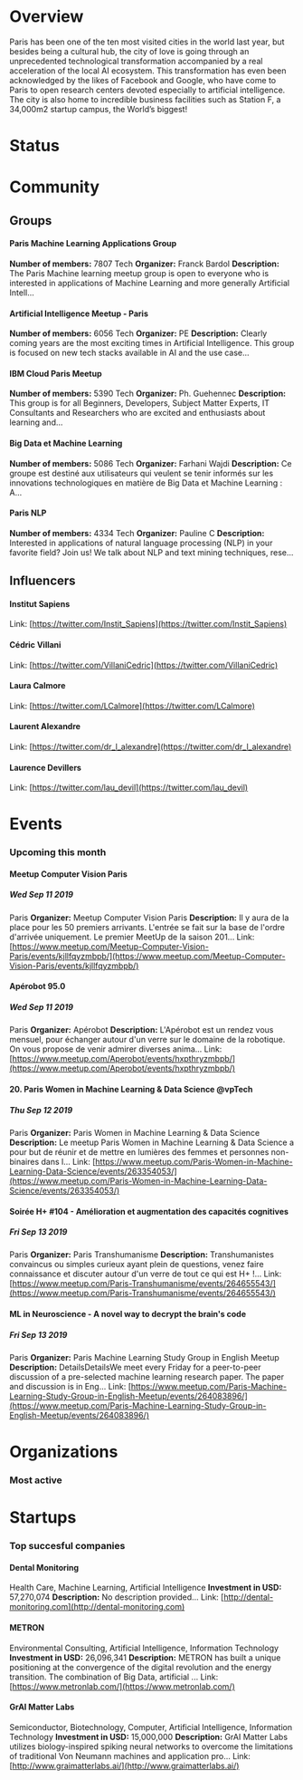 <!-- TITLE: Paris AI -->
<!-- SUBTITLE: ECOSYSTEM -->




<div class=CityPageSpecific>

# Overview
<div class=overview>

Paris has been one of the ten most visited cities in the world last year, but besides being a cultural hub, the city of love is going through an unprecedented technological transformation accompanied by a real acceleration of the local AI ecosystem.  This transformation has even been acknowledged by the likes of Facebook and Google, who have come to Paris to open research centers devoted especially to artificial intelligence.  The city is also home to incredible business facilities such as Station F, a 34,000m2 startup campus, the World’s biggest!

</div>

# Status
<div class=status>

</div>

</div>

# Community

## Groups
<div class=groups>

#### Paris Machine Learning Applications Group
**Number of members:** 7807
Tech
**Organizer:** Franck Bardol
**Description:** The Paris Machine learning meetup group is open to everyone who is interested in applications of Machine Learning and more generally Artificial Intell...

#### Artificial Intelligence Meetup - Paris
**Number of members:** 6056
Tech
**Organizer:** PE
**Description:** Clearly coming years are the most exciting times in Artificial Intelligence. This group is focused on new tech stacks available in AI and the use case...

#### IBM Cloud Paris Meetup
**Number of members:** 5390
Tech
**Organizer:** Ph. Guehennec
**Description:** This group is for all Beginners, Developers, Subject Matter Experts, IT Consultants and Researchers who are excited and enthusiasts about learning and...

#### Big Data et Machine Learning
**Number of members:** 5086
Tech
**Organizer:** Farhani Wajdi
**Description:** Ce groupe est destiné aux utilisateurs qui veulent se tenir informés sur les innovations technologiques en matière de Big Data et Machine Learning : A...

#### Paris NLP
**Number of members:** 4334
Tech
**Organizer:** Pauline C
**Description:** Interested in applications of natural language processing (NLP) in your favorite field? Join us!    We talk about NLP and text mining techniques, rese...


</div>

## Influencers
<div class=influencers>

#### Institut Sapiens
Link: [https://twitter.com/Instit_Sapiens](https://twitter.com/Instit_Sapiens)

#### Cédric Villani
Link: [https://twitter.com/VillaniCedric](https://twitter.com/VillaniCedric)

#### Laura Calmore
Link: [https://twitter.com/LCalmore](https://twitter.com/LCalmore)

#### Laurent Alexandre
Link: [https://twitter.com/dr_l_alexandre](https://twitter.com/dr_l_alexandre)

#### Laurence Devillers
Link: [https://twitter.com/lau_devil](https://twitter.com/lau_devil)


</div>

# Events
### Upcoming this month
<div class=events>

#### Meetup Computer Vision Paris
##### Wed Sep 11 2019
Paris
**Organizer:** Meetup Computer Vision Paris
**Description:** Il y aura de la place pour les 50 premiers arrivants. L'entrée se fait sur la base de l'ordre d'arrivée uniquement. Le premier MeetUp de la saison 201...
Link: [https://www.meetup.com/Meetup-Computer-Vision-Paris/events/kjllfqyzmbpb/](https://www.meetup.com/Meetup-Computer-Vision-Paris/events/kjllfqyzmbpb/)

#### Apérobot 95.0
##### Wed Sep 11 2019
Paris
**Organizer:** Apérobot
**Description:** L'Apérobot est un rendez vous mensuel, pour échanger autour d'un verre sur le domaine de la robotique. On vous propose de venir admirer diverses anima...
Link: [https://www.meetup.com/Aperobot/events/hxpthryzmbpb/](https://www.meetup.com/Aperobot/events/hxpthryzmbpb/)

#### 20. Paris Women in Machine Learning & Data Science @vpTech
##### Thu Sep 12 2019
Paris
**Organizer:** Paris Women in Machine Learning & Data Science
**Description:** Le meetup Paris Women in Machine Learning &amp; Data Science a pour but de réunir et de mettre en lumières des femmes et personnes non-binaires dans l...
Link: [https://www.meetup.com/Paris-Women-in-Machine-Learning-Data-Science/events/263354053/](https://www.meetup.com/Paris-Women-in-Machine-Learning-Data-Science/events/263354053/)

#### Soirée H+ #104 - Amélioration et augmentation des capacités cognitives
##### Fri Sep 13 2019
Paris
**Organizer:** Paris Transhumanisme
**Description:** Transhumanistes convaincus ou simples curieux ayant plein de questions, venez faire connaissance et discuter autour d'un verre de tout ce qui est H+ !...
Link: [https://www.meetup.com/Paris-Transhumanisme/events/264655543/](https://www.meetup.com/Paris-Transhumanisme/events/264655543/)

#### ML in Neuroscience - A novel way to decrypt the brain's code 
##### Fri Sep 13 2019
Paris
**Organizer:** Paris Machine Learning Study Group in English Meetup
**Description:** DetailsDetailsWe meet every Friday for a peer-to-peer discussion of a pre-selected machine learning research paper. The paper and discussion is in Eng...
Link: [https://www.meetup.com/Paris-Machine-Learning-Study-Group-in-English-Meetup/events/264083896/](https://www.meetup.com/Paris-Machine-Learning-Study-Group-in-English-Meetup/events/264083896/)


</div>

# Organizations
### Most active
<div class=organizations>


</div>

# Startups
### Top succesful companies
<div class=startups>

#### Dental Monitoring
Health Care, Machine Learning, Artificial Intelligence
**Investment in USD:** 57,270,074
**Description:** No description provided...
Link: [http://dental-monitoring.com](http://dental-monitoring.com)

#### METRON
Environmental Consulting, Artificial Intelligence, Information Technology
**Investment in USD:** 26,096,341
**Description:** METRON has built a unique positioning at the convergence of the digital revolution and the energy transition. The combination of Big Data, artificial ...
Link: [https://www.metronlab.com/](https://www.metronlab.com/)

#### GrAI Matter Labs
Semiconductor, Biotechnology, Computer, Artificial Intelligence, Information Technology
**Investment in USD:** 15,000,000
**Description:** GrAI Matter Labs utilizes biology-inspired spiking neural networks to overcome the limitations of traditional Von Neumann machines and application pro...
Link: [http://www.graimatterlabs.ai/](http://www.graimatterlabs.ai/)



</div>




